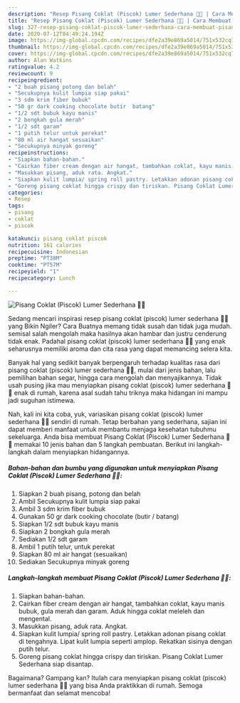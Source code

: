 ```yaml
---
description: "Resep Pisang Coklat (Piscok) Lumer Sederhana 🍫🍌 | Cara Membuat Pisang Coklat (Piscok) Lumer Sederhana 🍫🍌 Yang Bisa Manjain Lidah"
title: "Resep Pisang Coklat (Piscok) Lumer Sederhana 🍫🍌 | Cara Membuat Pisang Coklat (Piscok) Lumer Sederhana 🍫🍌 Yang Bisa Manjain Lidah"
slug: 327-resep-pisang-coklat-piscok-lumer-sederhana-cara-membuat-pisang-coklat-piscok-lumer-sederhana-yang-bisa-manjain-lidah
date: 2020-07-12T04:49:24.194Z
image: https://img-global.cpcdn.com/recipes/dfe2a39e869a5014/751x532cq70/pisang-coklat-piscok-lumer-sederhana-🍫🍌-foto-resep-utama.jpg
thumbnail: https://img-global.cpcdn.com/recipes/dfe2a39e869a5014/751x532cq70/pisang-coklat-piscok-lumer-sederhana-🍫🍌-foto-resep-utama.jpg
cover: https://img-global.cpcdn.com/recipes/dfe2a39e869a5014/751x532cq70/pisang-coklat-piscok-lumer-sederhana-🍫🍌-foto-resep-utama.jpg
author: Alan Watkins
ratingvalue: 4.2
reviewcount: 9
recipeingredient:
- "2 buah pisang potong dan belah"
- "Secukupnya kulit lumpia siap pakai"
- "3 sdm krim fiber bubuk"
- "50 gr dark cooking chocolate butir  batang"
- "1/2 sdt bubuk kayu manis"
- "2 bongkah gula merah"
- "1/2 sdt garam"
- "1 putih telur untuk perekat"
- "80 ml air hangat sesuaikan"
- "Secukupnya minyak goreng"
recipeinstructions:
- "Siapkan bahan-bahan."
- "Cairkan fiber cream dengan air hangat, tambahkan coklat, kayu manis bubuk, gula merah dan garam. Aduk hingga coklat meleleh dan mengental."
- "Masukkan pisang, aduk rata. Angkat."
- "Siapkan kulit lumpia/ spring roll pastry. Letakkan adonan pisang coklat di tengahnya. Lipat kulit lumpia seperti amplop. Rekatkan sisinya dengan putih telur."
- "Goreng pisang coklat hingga crispy dan tiriskan. Pisang Coklat Lumer Sederhana siap disantap."
categories:
- Resep
tags:
- pisang
- coklat
- piscok

katakunci: pisang coklat piscok 
nutrition: 161 calories
recipecuisine: Indonesian
preptime: "PT38M"
cooktime: "PT57M"
recipeyield: "1"
recipecategory: Lunch

---
```



![Pisang Coklat (Piscok) Lumer Sederhana 🍫🍌](https://img-global.cpcdn.com/recipes/dfe2a39e869a5014/751x532cq70/pisang-coklat-piscok-lumer-sederhana-🍫🍌-foto-resep-utama.jpg)

Sedang mencari inspirasi resep pisang coklat (piscok) lumer sederhana 🍫🍌 yang Bikin Ngiler? Cara Buatnya memang tidak susah dan tidak juga mudah. semisal salah mengolah maka hasilnya akan hambar dan justru cenderung tidak enak. Padahal pisang coklat (piscok) lumer sederhana 🍫🍌 yang enak seharusnya memiliki aroma dan cita rasa yang dapat memancing selera kita.

Banyak hal yang sedikit banyak berpengaruh terhadap kualitas rasa dari pisang coklat (piscok) lumer sederhana 🍫🍌, mulai dari jenis bahan, lalu pemilihan bahan segar, hingga cara mengolah dan menyajikannya. Tidak usah pusing jika mau menyiapkan pisang coklat (piscok) lumer sederhana 🍫🍌 enak di rumah, karena asal sudah tahu triknya maka hidangan ini mampu jadi suguhan istimewa.




Nah, kali ini kita coba, yuk, variasikan pisang coklat (piscok) lumer sederhana 🍫🍌 sendiri di rumah. Tetap berbahan yang sederhana, sajian ini dapat memberi manfaat untuk membantu menjaga kesehatan tubuhmu sekeluarga. Anda bisa membuat Pisang Coklat (Piscok) Lumer Sederhana 🍫🍌 memakai 10 jenis bahan dan 5 langkah pembuatan. Berikut ini langkah-langkah dalam menyiapkan hidangannya.

<!--inarticleads1-->

##### Bahan-bahan dan bumbu yang digunakan untuk menyiapkan Pisang Coklat (Piscok) Lumer Sederhana 🍫🍌:

1. Siapkan 2 buah pisang, potong dan belah
1. Ambil Secukupnya kulit lumpia siap pakai
1. Ambil 3 sdm krim fiber bubuk
1. Gunakan 50 gr dark cooking chocolate (butir / batang)
1. Siapkan 1/2 sdt bubuk kayu manis
1. Siapkan 2 bongkah gula merah
1. Sediakan 1/2 sdt garam
1. Ambil 1 putih telur, untuk perekat
1. Siapkan 80 ml air hangat (sesuaikan)
1. Sediakan Secukupnya minyak goreng




<!--inarticleads2-->

##### Langkah-langkah membuat Pisang Coklat (Piscok) Lumer Sederhana 🍫🍌:

1. Siapkan bahan-bahan.
1. Cairkan fiber cream dengan air hangat, tambahkan coklat, kayu manis bubuk, gula merah dan garam. Aduk hingga coklat meleleh dan mengental.
1. Masukkan pisang, aduk rata. Angkat.
1. Siapkan kulit lumpia/ spring roll pastry. Letakkan adonan pisang coklat di tengahnya. Lipat kulit lumpia seperti amplop. Rekatkan sisinya dengan putih telur.
1. Goreng pisang coklat hingga crispy dan tiriskan. Pisang Coklat Lumer Sederhana siap disantap.




Bagaimana? Gampang kan? Itulah cara menyiapkan pisang coklat (piscok) lumer sederhana 🍫🍌 yang bisa Anda praktikkan di rumah. Semoga bermanfaat dan selamat mencoba!
